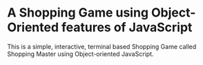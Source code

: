 # A Shopping Game using Object-Oriented features of JavaScript

This is a simple, interactive, terminal based Shopping Game called Shopping Master using Object-oriented JavaScript.
